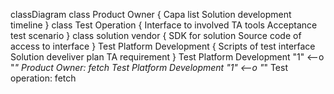 classDiagram
	class Product Owner {
	Capa list
  Solution development timeline
	}
  class Test Operation { 
  Interface to involved TA tools
  Acceptance test scenario
  }
  class solution vendor {
  SDK for solution
  Source code of access to interface
  }
  Test Platform Development {
  Scripts of test interface
  Solution develiver plan
  TA requirement
  }
	Test Platform Development "1" <--o "*" Product Owner: fetch
  Test Platform Development "1" <--o "*" Test operation: fetch
